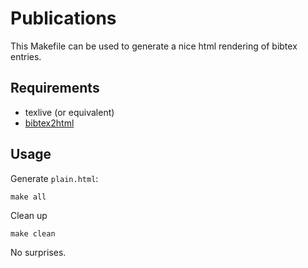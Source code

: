 # Publications

This Makefile can be used to generate a nice html rendering of
bibtex entries.

## Requirements

- texlive (or equivalent)
- [bibtex2html](http://www.lri.fr/~filliatr/bibtex2html/)

## Usage

Generate ```plain.html```:

    make all

Clean up

    make clean

No surprises.
